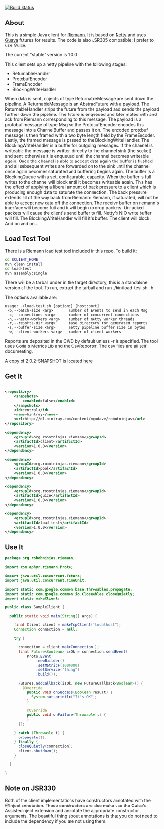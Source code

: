 [![Build Status](https://travis-ci.org/mgodave/riemann-client.png)](https://travis-ci.org/mgodave/riemann-client)

About
-----

This is a simple Java client for [Riemann](https://github.com/aphyr/riemann). It is based on [Netty](http://netty.io) and uses
[Guava](http://code.google.com/p/guava-libraries/) futures for results. The code is also JSR305 compatible; I prefer to use Guice.

The current "stable" version is 1.0.0

This client sets up a netty pipeline with the following stages:

* ReturnableHandler
* ProtobufEncoder
* FrameEncoder
* BlockingWriteHandler

When data is sent, objects of type ReturnableMessage are sent down the pipeline. A ReturnableMessage is an AbstracFuture
with a payload. The ReturnableHandler strips the future from the payload and sends the payload further down the pipeline.
The future is enqueued and later mated with and ack from Riemann corresponding to this message. The payload is a protobuf message of type Msg
so the ProtobufEncoder encodes this message into a ChannelBuffer and passes it on. The encoded protobuf message is then
framed with a two byte length field by the FrameEncoder. Lastly, the framed message is passed to the BlockingWriteHandler.
The BlockingWriteHandler is a buffer for outgoing messages. If the channel is writeable the message is written directly to
the channel sink (the socket) and sent, otherwise it is enqueued until the channel becomes writeable again. Once the channel
is able to accept data again the buffer is flushed and all subsequent writes are forwarded on to the sink until the channel
once again becomes saturated and buffering begins again. The buffer is a BlockingQueue with a set, configurable, capacity.
When the buffer is full writes to the channel will block until it becomes writeable again. This has the effect of applying
a liberal amount of back pressure to a client which is producing enough data to saturate the connection. The back pressure
extends all of the way back from Riemann: Riemann, if saturated, will not be able to accept new data off the connection. The
receive buffer on riemann's interface will become full and it will begin to drop packets. Un-acked packets will cause the
client's send buffer to fill. Netty's NIO write buffer will fill. The BlockingWriteHandler will fill it's buffer. The client
will block. And on and on...

Load Test Tool
--------------

There is a Riemann load test tool included in this repo. To build it:

```bash
cd $CLIENT_HOME
mvn clean install
cd load-test
mvn assembly:single
```

There will be a tarball under in the target directory, this is a standalone version of the tool. To run, extract the tarball
and run ./bin/load-test.sh -h

The options available are:

```
usage: ./load-test.sh [options] [host:port]
 -b,--batch-size <arg>       number of Events to send in each Msg
 -c,--connections <arg>      number of concurrent connections
 -n,--netty-workers <arg>    number of netty worker threads
 -r,--reports-dir <arg>      base directory for generated reports
 -s,--buffer-size <arg>      netty pipeline buffer size in bytes
 -w,--client-workers <arg>   number of client workers
```

Reports are deposited in the CWD by default unless -r is specified. The tool uses Coda's Metrics Lib and the CsvReporter.
The csv files are all self documenting.

A copy of 2.0.2-SNAPSHOT is located [here](https://dl.dropbox.com/u/21344046/load-test-2.0.1-SNAPSHOT-bundle.tar.gz)

Get It
------

```xml

<repository>
    <snapshots>
        <enabled>false</enabled>
    </snapshots>
    <id>central</id>
    <name>bintray</name>
    <url>http://dl.bintray.com/content/mgodave/robotninjas</url>
</repository>

<dependency>
    <groupId>org.robotninjas.riemann</groupId>
    <artifactId>client</artifactId>
    <version>1.0.0</version>
</dependency>

<dependency>
    <groupId>org.robotninjas.riemann</groupId>
    <artifactId>pool</artifactId>
    <version>1.0.0</version>
</dependency>

<dependency>
    <groupId>org.robotninjas.riemann</groupId>
    <artifactId>guice</artifactId>
    <version>1.0.0</version>
</dependency>

<dependency>
    <groupId>org.robotninjas.riemann</groupId>
    <artifactId>load-test</artifactId>
    <version>1.0.0</version>
</dependency>

```

Use It
------

```java
package org.robobninjas.riemann;

import com.aphyr.riemann.Proto;

import java.util.concurrent.Future;
import java.util.concurrent.TimeUnit;

import static com.google.common.base.Throwables.propagate;
import static com.google.common.io.Closeables.closeQuietly;
import static makeClient;

public class SampleClient {

  public static void main(String[] args) {

    final Client client = makeTcpClient("localhost");
    Connection connection = null;

    try {

      connection = client.makeConnection();
      final Future<Boolean> isOk = connection.sendEvent(
          Proto.Event
              .newBuilder()
              .setMetricF(1000000)
              .setService("thing")
              .build());

      Futures.addCallback(isOk, new FutureCallback<Boolean>() {
        @Override
          public void onSuccess(Boolean result) {
            System.out.println("It's OK");
          }

          @Override
          public void onFailure(Throwable t) {
          }
      });

    } catch (Throwable t) {
      propagate(t);
    } finally {
      closeQuietly(connection);
      client.shutdown();
    }

  }

}
```

Note on JSR330
--------------

Both of the client implementations have constructors annotated with the @Inject annotation. These constructors are
also make use the Guice's AssistedInject extension and annotate the appropriate constructor arguments. The beautiful 
thing about annotations is that you do not need to include the dependency if you are not using them.



